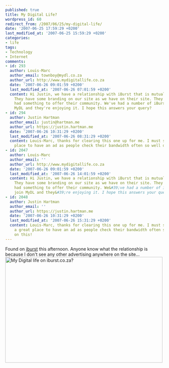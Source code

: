 ```yaml
---
published: true
title: My Digital Life?
wordpress_id: 60
redirect_from: /2007/06/25/my-digital-life/
date: '2007-06-25 17:59:29 +0200'
last_modified_at: '2007-06-25 15:59:29 +0200'
categories:
- life
tags:
- Technology
- Internet
comments:
- id: 293
  author: Louis-Marc
  author_email: townboy@mydl.co.za
  author_url: http://www.mydigitallife.co.za
  date: '2007-06-26 09:01:59 +0200'
  last_modified_at: '2007-06-26 07:01:59 +0200'
  content: Hi Justin, we have a relationship with iBurst that is mutually reciprocal.
    They have some branding on our site as we have on their site. They felt that MyDL
    had something to offer their community. We've had a number of iBurst clients join
    MyDL and they're enjoying it. I hope this answers your query?
- id: 294
  author: Justin Hartman
  author_email: justin@hartman.me
  author_url: https://justin.hartman.me
  date: '2007-06-26 10:31:29 +0200'
  last_modified_at: '2007-06-26 08:31:29 +0200'
  content: Louis-Marc, thanks for clearing this one up for me. I must say it's a great
    place to have an ad as people check their bandwidth often so well done on this!
- id: 2047
  author: Louis-Marc
  author_email: ''
  author_url: http://www.mydigitallife.co.za
  date: '2007-06-26 09:01:59 +0200'
  last_modified_at: '2007-06-26 14:01:59 +0200'
  content: Hi Justin, we have a relationship with iBurst that is mutually reciprocal.
    They have some branding on our site as we have on their site. They felt that MyDL
    had something to offer their community. We&#39;ve had a number of iBurst clients
    join MyDL and they&#39;re enjoying it. I hope this answers your query?
- id: 2048
  author: Justin Hartman
  author_email: ''
  author_url: https://justin.hartman.me
  date: '2007-06-26 10:31:29 +0200'
  last_modified_at: '2007-06-26 15:31:29 +0200'
  content: Louis-Marc, thanks for clearing this one up for me. I must say it&#39;s
    a great place to have an ad as people check their bandwidth often so well done
    on this!
---
```

Found on <a href="http://www.iburst.co.za">iburst</a> this afternoon. Anyone know what the relationship is because I don't see any other advertising anywhere on the site...
<a href="http://www.flickr.com/photos/justinhartman/622696607/" title="Photo Sharing"><img src="http://farm2.static.flickr.com/1373/622696607_8949a4b6d0.jpg" width="500" height="336" alt="My Digital life on iburst.co.za?" /></a>

